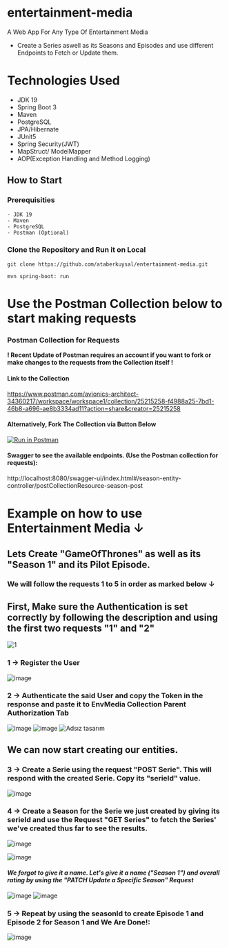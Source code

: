 # entertainment-media
A Web App For Any Type Of Entertainment Media
- Create a Series aswell as its Seasons and Episodes and use different Endpoints to Fetch or Update them.

# Technologies Used

- JDK 19
- Spring Boot 3
- Maven
- PostgreSQL
- JPA/Hibernate
- JUnit5
- Spring Security(JWT)
- MapStruct/ ModelMapper
- AOP(Exception Handling and Method Logging)

## How to Start
### Prerequisities
```
- JDK 19
- Maven
- PostgreSQL
- Postman (Optional)
```

### Clone the Repository and Run it on Local
```
git clone https://github.com/ataberkuysal/entertainment-media.git
```
```
mvn spring-boot: run
```



#  Use the Postman Collection below to start making requests
### Postman Collection for Requests
**! Recent Update of Postman requires an account if you want to fork or make changes to the requests from the Collection itself !**
#### Link to the Collection
https://www.postman.com/avionics-architect-34360217/workspace/workspace1/collection/25215258-f4988a25-7bd1-46b8-a696-ae8b3334ad11?action=share&creator=25215258
#### Alternatively, Fork The Collection via Button Below
[![Run in Postman](https://run.pstmn.io/button.svg)](https://god.gw.postman.com/run-collection/25215258-f4988a25-7bd1-46b8-a696-ae8b3334ad11?action=collection%2Ffork&source=rip_markdown&collection-url=entityId%3D25215258-f4988a25-7bd1-46b8-a696-ae8b3334ad11%26entityType%3Dcollection%26workspaceId%3D4c425988-dcdb-4051-84b7-3f5723210fd9)



#### Swagger to see the available endpoints. (Use the Postman collection for requests):

http://localhost:8080/swagger-ui/index.html#/season-entity-controller/postCollectionResource-season-post

# Example on how to use Entertainment Media ↓
## Lets Create "GameOfThrones" as well as its "Season 1" and its Pilot Episode.
### We will follow the requests 1 to 5 in order as marked below ↓

## First, Make sure the Authentication is set correctly by following the description and using the first two requests "1" and "2"
![1](https://github.com/ataberkuysal/entertainment-media/assets/54504620/91eb0357-b0b3-4bdb-b92b-1a2235bc16c9)

### 1 -> Register the User
![image](https://github.com/ataberkuysal/entertainment-media/assets/54504620/d114fcdc-9f52-41c6-8bec-f6bc16b973e7)

### 2 -> Authenticate the said User and copy the Token in the response and paste it to EnvMedia Collection Parent Authorization Tab
![image](https://github.com/ataberkuysal/entertainment-media/assets/54504620/efc8fce7-d7d1-41a6-b45c-2427ee23e442)
![image](https://github.com/ataberkuysal/entertainment-media/assets/54504620/0960aaea-961d-4bf2-a2c7-5713736097a9)
![Adsız tasarım](https://github.com/ataberkuysal/entertainment-media/assets/54504620/2407c62f-f57f-4461-8aac-964d0e239d04)

## We can now start creating our entities.
### 3 -> Create a Serie using the request "POST Serie". This will respond with the created Serie. Copy its "serieId" value.
![image](https://github.com/ataberkuysal/entertainment-media/assets/54504620/56fa02b7-e1e4-49f8-bbe3-34975c6c693f)


### 4 -> Create a Season for the Serie we just created by giving its serieId and use the Request "GET Series" to fetch the Series' we've created  thus far to see the results.
![image](https://github.com/ataberkuysal/entertainment-media/assets/54504620/77c0b0a7-3b58-4efc-9218-c2fea079ddb4)

![image](https://github.com/ataberkuysal/entertainment-media/assets/54504620/ac96c374-53ce-4486-9131-59ba011f0a0f)

####  *We forgot to give it a name. Let's give it a name ("Season 1") and overall rating by using the "PATCH Update a Specific Season" Request*
![image](https://github.com/ataberkuysal/entertainment-media/assets/54504620/9a60704d-6d17-44df-87f6-6e0a2f73e15d)
![image](https://github.com/ataberkuysal/entertainment-media/assets/54504620/2454097c-8395-4ee9-9236-0cd6938084f4)


### 5 -> Repeat by using the seasonId to create Episode 1 and Episode 2 for Season 1 and We Are Done!:
![image](https://github.com/ataberkuysal/entertainment-media/assets/54504620/88d71027-0e20-4775-ae17-dd25ac3de998)









